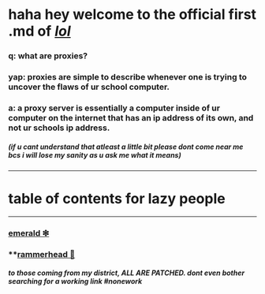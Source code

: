 # haha hey welcome to the official first .md of [*lol*](https://github.com/nuunya/lol) 
### q: what are proxies?
### yap: proxies are simple to describe whenever one is trying to uncover the flaws of ur school computer.
### a: a proxy server is essentially a computer inside of ur computer on the internet that has an ip address of its own, and not ur schools ip address.
##### **(if u cant understand that atleast a little bit please dont come near me bcs i will lose my sanity as u ask me what it means)**
---
# table of contents for lazy people
---
### **[emerald ❇]()**

### **[rammerhead 🦈]()
##### **to those coming from my district, ALL ARE PATCHED. dont even bother searching for a working link #nonework**
